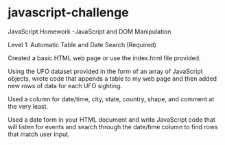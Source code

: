 # javascript-challenge
JavaScript Homework -JavaScript and DOM Manipulation

Level 1: Automatic Table and Date Search (Required)

Created a basic HTML web page or use the index.html file provided.

Using the UFO dataset provided in the form of an array of JavaScript objects, wrote code that appends a table to my web page and then added new rows of data for each UFO sighting.

Used a column for date/time, city, state, country, shape, and comment at the very least.

Used a date form in your HTML document and write JavaScript code that will listen for events and search through the date/time column to find rows that match user input.
